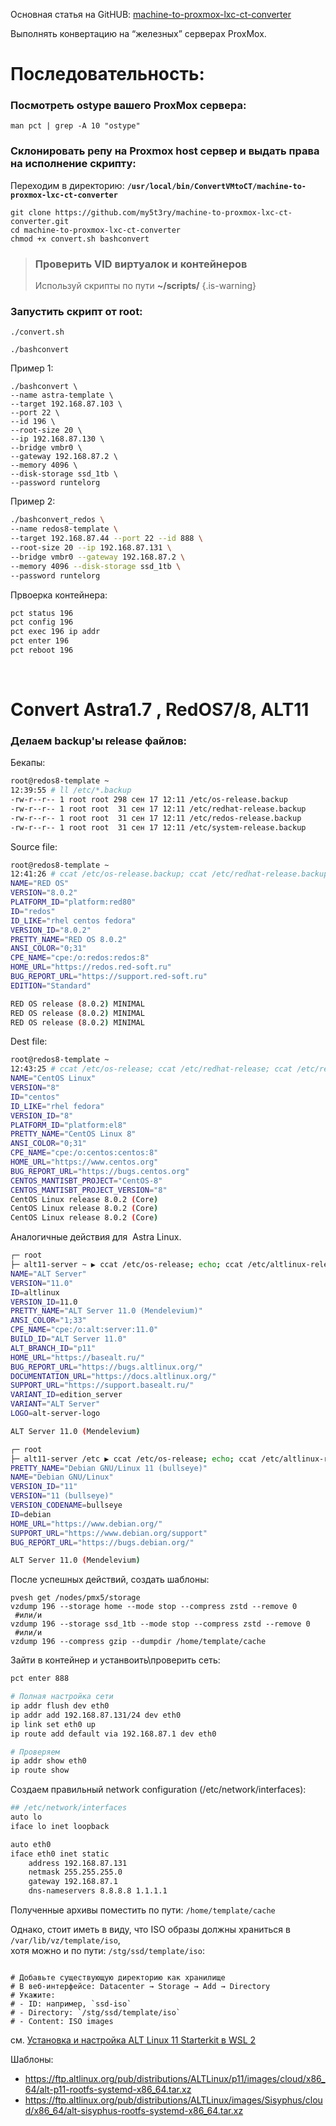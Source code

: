 Основная статья на GitHUB: [machine-to-proxmox-lxc-ct-converter](https://github.com/my5t3ry/machine-to-proxmox-lxc-ct-converter)


Выполнять конвертацию на “железных” серверах ProxMox.
<br/>

# Последовательность:

### Посмотреть ostype вашего ProxMox сервера:
```
man pct | grep -A 10 "ostype"
```

### Склонировать репу на Proxmox host сервер и выдать права на исполнение скрипту:

Переходим в директорию: **`/usr/local/bin/ConvertVMtoCT/machine-to-proxmox-lxc-ct-converter`**
```plaintext
git clone https://github.com/my5t3ry/machine-to-proxmox-lxc-ct-converter.git
cd machine-to-proxmox-lxc-ct-converter
chmod +x convert.sh bashconvert
```

> ### Проверить VID виртуалок и контейнеров 
> Используй скрипты по пути **~/scripts/**
{.is-warning}


### Запустить скрипт от root:
```plaintext
./convert.sh
```
```plaintext
./bashconvert
```

Пример 1:
```plaintext
./bashconvert \
--name astra-template \
--target 192.168.87.103 \
--port 22 \
--id 196 \
--root-size 20 \
--ip 192.168.87.130 \
--bridge vmbr0 \
--gateway 192.168.87.2 \
--memory 4096 \
--disk-storage ssd_1tb \
--password runtelorg
```

Пример 2:
```bash
./bashconvert_redos \
--name redos8-template \
--target 192.168.87.44 --port 22 --id 888 \
--root-size 20 --ip 192.168.87.131 \
--bridge vmbr0 --gateway 192.168.87.2 \
--memory 4096 --disk-storage ssd_1tb \
--password runtelorg
```

Првоерка контейнера:
```bash
pct status 196
pct config 196
pct exec 196 ip addr
pct enter 196
pct reboot 196
```
<br/>


# Convert Astra1.7 , RedOS7/8, ALT11

### Делаем backup'ы release файлов:

Бекапы:
```bash
root@redos8-template ~
12:39:55 # ll /etc/*.backup
-rw-r--r-- 1 root root 298 сен 17 12:11 /etc/os-release.backup
-rw-r--r-- 1 root root  31 сен 17 12:11 /etc/redhat-release.backup
-rw-r--r-- 1 root root  31 сен 17 12:11 /etc/redos-release.backup
-rw-r--r-- 1 root root  31 сен 17 12:11 /etc/system-release.backup
```

Source file:
```bash
root@redos8-template ~
12:41:26 # ccat /etc/os-release.backup; ccat /etc/redhat-release.backup; ccat /etc/redos-release.backup; ccat /etc/system-release.backup
NAME="RED OS"
VERSION="8.0.2"
PLATFORM_ID="platform:red80"
ID="redos"
ID_LIKE="rhel centos fedora"
VERSION_ID="8.0.2"
PRETTY_NAME="RED OS 8.0.2"
ANSI_COLOR="0;31"
CPE_NAME="cpe:/o:redos:redos:8"
HOME_URL="https://redos.red-soft.ru"
BUG_REPORT_URL="https://support.red-soft.ru"
EDITION="Standard"

RED OS release (8.0.2) MINIMAL
RED OS release (8.0.2) MINIMAL
RED OS release (8.0.2) MINIMAL
```

Dest file:
```bash
root@redos8-template ~
12:43:25 # ccat /etc/os-release; ccat /etc/redhat-release; ccat /etc/redos-release; ccat /etc/system-release
NAME="CentOS Linux"
VERSION="8"
ID="centos"
ID_LIKE="rhel fedora"
VERSION_ID="8"
PLATFORM_ID="platform:el8"
PRETTY_NAME="CentOS Linux 8"
ANSI_COLOR="0;31"
CPE_NAME="cpe:/o:centos:centos:8"
HOME_URL="https://www.centos.org"
BUG_REPORT_URL="https://bugs.centos.org"
CENTOS_MANTISBT_PROJECT="CentOS-8"
CENTOS_MANTISBT_PROJECT_VERSION="8"
CentOS Linux release 8.0.2 (Core)
CentOS Linux release 8.0.2 (Core)
CentOS Linux release 8.0.2 (Core)
```

Аналогичные действия для  Astra Linux.
```bash
┌─ root
├─ alt11-server ~ ▶ ccat /etc/os-release; echo; ccat /etc/altlinux-release
NAME="ALT Server"
VERSION="11.0"
ID=altlinux
VERSION_ID=11.0
PRETTY_NAME="ALT Server 11.0 (Mendelevium)"
ANSI_COLOR="1;33"
CPE_NAME="cpe:/o:alt:server:11.0"
BUILD_ID="ALT Server 11.0"
ALT_BRANCH_ID="p11"
HOME_URL="https://basealt.ru/"
BUG_REPORT_URL="https://bugs.altlinux.org/"
DOCUMENTATION_URL="https://docs.altlinux.org/"
SUPPORT_URL="https://support.basealt.ru/"
VARIANT_ID=edition_server
VARIANT="ALT Server"
LOGO=alt-server-logo

ALT Server 11.0 (Mendelevium)

```
```bash
┌─ root
├─ alt11-server /etc ▶ ccat /etc/os-release; echo; ccat /etc/altlinux-release
PRETTY_NAME="Debian GNU/Linux 11 (bullseye)"
NAME="Debian GNU/Linux"
VERSION_ID="11"
VERSION="11 (bullseye)"
VERSION_CODENAME=bullseye
ID=debian
HOME_URL="https://www.debian.org/"
SUPPORT_URL="https://www.debian.org/support"
BUG_REPORT_URL="https://bugs.debian.org/"

ALT Server 11.0 (Mendelevium)
```


После успешных действий, создать шаблоны:
```
pvesh get /nodes/pmx5/storage
vzdump 196 --storage home --mode stop --compress zstd --remove 0
 #или/и
vzdump 196 --storage ssd_1tb --mode stop --compress zstd --remove 0
 #или/и
vzdump 196 --compress gzip --dumpdir /home/template/cache
```

Зайти в контейнер и устанвоить\проверить сеть:
```bash
pct enter 888

# Полная настройка сети
ip addr flush dev eth0
ip addr add 192.168.87.131/24 dev eth0
ip link set eth0 up
ip route add default via 192.168.87.1 dev eth0

# Проверяем
ip addr show eth0
ip route show
```
Создаем правильный network configuration (/etc/network/interfaces):
```bash
## /etc/network/interfaces
auto lo
iface lo inet loopback

auto eth0
iface eth0 inet static
    address 192.168.87.131
    netmask 255.255.255.0
    gateway 192.168.87.1
    dns-nameservers 8.8.8.8 1.1.1.1
```


Полученные архивы поместить по пути: `/home/template/cache`

Однако, стоит иметь в виду, что ISO образы должны храниться в `/var/lib/vz/template/iso`,   
хотя можно и по пути: `/stg/ssd/template/iso`:

```plaintext

# Добавьте существующую директорию как хранилище
# В веб-интерфейсе: Datacenter → Storage → Add → Directory
# Укажите:
# - ID: например, `ssd-iso`
# - Directory: `/stg/ssd/template/iso`
# - Content: ISO images
```

см. [Установка и настройка ALT Linux 11 Starterkit в WSL 2](https://github.com/sherbettt/PS-cheats/blob/main/6.%20ALT%20Linux%2011%20в%20WSL2.md)

Шаблоны:
- https://ftp.altlinux.org/pub/distributions/ALTLinux/p11/images/cloud/x86_64/alt-p11-rootfs-systemd-x86_64.tar.xz
- https://ftp.altlinux.org/pub/distributions/ALTLinux/images/Sisyphus/cloud/x86_64/alt-sisyphus-rootfs-systemd-x86_64.tar.xz
